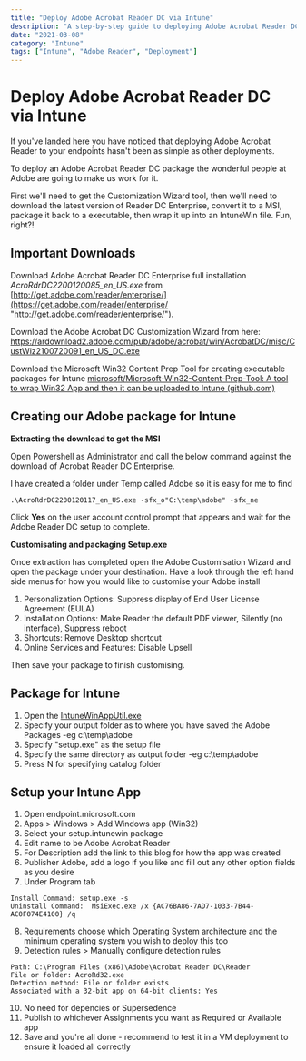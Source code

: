 ```yaml
---
title: "Deploy Adobe Acrobat Reader DC via Intune"
description: "A step-by-step guide to deploying Adobe Acrobat Reader DC to your endpoints using Microsoft Intune."
date: "2021-03-08"
category: "Intune"
tags: ["Intune", "Adobe Reader", "Deployment"]
---
```


# Deploy Adobe Acrobat Reader DC via Intune

If you've landed here you have noticed that deploying Adobe Acrobat Reader to your endpoints hasn't been as simple as other deployments.

To deploy an Adobe Acrobat Reader DC package the wonderful people at Adobe are going to make us work for it.

First we'll need to get the Customization Wizard tool, then we'll need to download the latest version of Reader DC Enterprise, convert it to a MSI, package it back to a executable, then wrap it up into an IntuneWin file. Fun, right?!

## Important Downloads

Download Adobe Acrobat Reader DC Enterprise full installation _AcroRdrDC2200120085_en_US.exe_ from  [http://get.adobe.com/reader/enterprise/](https://get.adobe.com/reader/enterprise/ "http://get.adobe.com/reader/enterprise/").

Download the Adobe Acrobat DC Customization Wizard from here:  
https://ardownload2.adobe.com/pub/adobe/acrobat/win/AcrobatDC/misc/CustWiz2100720091_en_US_DC.exe

Download the Microsoft Win32 Content Prep Tool for creating executable packages for Intune
[microsoft/Microsoft-Win32-Content-Prep-Tool: A tool to wrap Win32 App and then it can be uploaded to Intune (github.com)](https://github.com/Microsoft/Microsoft-Win32-Content-Prep-Tool)

## Creating our Adobe package for Intune

**Extracting the download to get the MSI**

Open Powershell as Administrator and call the below command against the download of Acrobat Reader DC Enterprise. 

I have created a folder under Temp called Adobe so it is easy for me to find

```
.\AcroRdrDC2200120117_en_US.exe -sfx_o"C:\temp\adobe" -sfx_ne
```

Click  **Yes** on the user account control prompt that appears and wait for the Adobe Reader DC setup to complete.

**Customisating and packaging Setup.exe**

Once extraction has completed open the Adobe Customisation Wizard and open the package under your destination. Have a look through the left hand side menus for how you would like to customise your Adobe install


 1. Personalization Options:  Suppress display of End User License Agreement (EULA)
 2. Installation Options: Make Reader the default PDF viewer, Silently (no interface), Suppress reboot
 3.  Shortcuts: Remove Desktop shortcut
 4. Online Services and Features: Disable Upsell

Then save your package to finish customising.

## Package for Intune

 1. Open the [IntuneWinAppUtil.exe](https://docs.microsoft.com/en-us/mem/intune/apps/apps-win32-prepare)
 2. Specify your output folder as to where you have saved the Adobe Packages -eg c:\temp\adobe
 3. Specify "setup.exe" as the setup file
 4.  Specify the same directory as output folder -eg c:\temp\adobe
 5.  Press N for specifying catalog folder
 
 ## Setup your Intune App
 
 1.  Open endpoint.microsoft.com
 2.  Apps > Windows > Add Windows app (Win32)
 3.  Select your setup.intunewin package
 4.  Edit name to be Adobe Acrobat Reader
 5.  For Description add the link to this blog for how the app was created
 6.  Publisher Adobe, add a logo if you like and fill out any other option fields as you desire
 7.  Under Program tab

```
Install Command: setup.exe -s
Uninstall Command:  MsiExec.exe /x {AC76BA86-7AD7-1033-7B44-AC0F074E4100} /q
```
8.  Requirements choose which Operating System architecture and the minimum operating system you wish to deploy this too
9. Detection rules > Manually configure detection rules

```
Path: C:\Program Files (x86)\Adobe\Acrobat Reader DC\Reader
File or folder: AcroRd32.exe
Detection method: File or folder exists
Associated with a 32-bit app on 64-bit clients: Yes
```
10. No need for depencies or Supersedence
11.  Publish to whichever Assignments you want as Required or Available app
12. Save and you're all done - recommend to test it in a VM deployment to ensure it loaded all correctly
 
